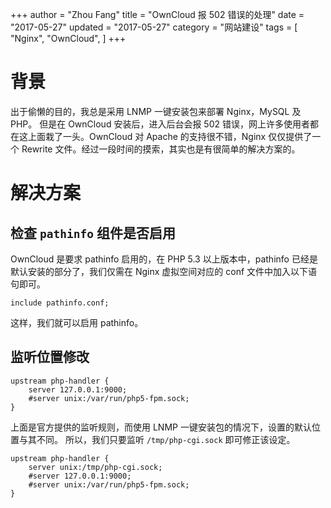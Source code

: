 +++
author = "Zhou Fang"
title = "OwnCloud 报 502 错误的处理"
date = "2017-05-27"
updated = "2017-05-27"
category = "网站建设"
tags = [
    "Nginx",
    "OwnCloud",
]
+++

# 背景
出于偷懒的目的，我总是采用 LNMP 一键安装包来部署 Nginx，MySQL 及 PHP。
但是在 OwnCloud 安装后，进入后台会报 502 错误，网上许多使用者都在这上面栽了一头。OwnCloud 对 Apache 的支持很不错，Nginx 仅仅提供了一个 Rewrite 文件。经过一段时间的摸索，其实也是有很简单的解决方案的。
<!--more-->

# 解决方案
## 检查 `pathinfo` 组件是否启用
OwnCloud 是要求 pathinfo 启用的，在 PHP 5.3 以上版本中，pathinfo 已经是默认安装的部分了，我们仅需在 Nginx 虚拟空间对应的 conf 文件中加入以下语句即可。
```nginx
include pathinfo.conf;
```
这样，我们就可以启用 pathinfo。
## 监听位置修改
```shell
upstream php-handler {
    server 127.0.0.1:9000;
    #server unix:/var/run/php5-fpm.sock;
}
```
上面是官方提供的监听规则，而使用 LNMP 一键安装包的情况下，设置的默认位置与其不同。
所以，我们只要监听 `/tmp/php-cgi.sock` 即可修正该设定。
```shell
upstream php-handler {
    server unix:/tmp/php-cgi.sock;
    #server 127.0.0.1:9000;
    #server unix:/var/run/php5-fpm.sock;
}
```